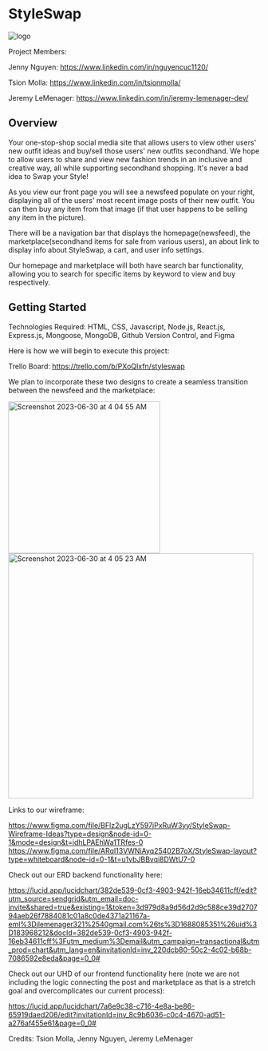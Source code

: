# StyleSwap

![logo](https://github.com/jlemenager/StyleSwap/assets/131897602/5908ce0f-8651-4204-ac64-c9bb68e865bb)

Project Members:

Jenny Nguyen: https://www.linkedin.com/in/nguyencuc1120/

Tsion Molla: https://www.linkedin.com/in/tsionmolla/

Jeremy LeMenager: https://www.linkedin.com/in/jeremy-lemenager-dev/

## Overview
Your one-stop-shop social media site that allows users to view other users' new outfit ideas and buy/sell those users' new outfits secondhand. We hope to allow users to share and view new fashion trends in an inclusive and creative way, all while supporting secondhand shopping. It's never a bad idea to Swap your Style!

As you view our front page you will see a newsfeed populate on your right, displaying all of the users' most recent image posts of their new outfit. You can then buy any item from that image (if that user happens to be selling any item in the picture).

There will be a navigation bar that displays the homepage(newsfeed), the marketplace(secondhand items for sale from various users), an about link to display info about StyleSwap, a cart, and user info settings.

Our homepage and marketplace will both have search bar functionality, allowing you to search for specific items by keyword to view and buy respectively.

## Getting Started

Technologies Required: HTML, CSS, Javascript, Node.js, React.js, Express.js, Mongoose, MongoDB, Github Version Control, and Figma

Here is how we will begin to execute this project:

Trello Board:
https://trello.com/b/PXoQIxfn/styleswap

We plan to incorporate these two designs to create a seamless transition between the newsfeed and the marketplace:

<img width="304" alt="Screenshot 2023-06-30 at 4 04 55 AM" src="https://github.com/jlemenager/StyleSwap/assets/131897602/8a7459e1-b238-4a62-862c-a5e947d544c3">
<br>
<img width="491" alt="Screenshot 2023-06-30 at 4 05 23 AM" src="https://github.com/jlemenager/StyleSwap/assets/131897602/ceb0780e-57b4-471c-8dae-2c9a24569e28">

Links to our wireframe:

https://www.figma.com/file/BFlz2ugLzY597jPxRuW3yy/StyleSwap-Wireframe-Ideas?type=design&node-id=0-1&mode=design&t=idhLPAEhWa1TRfes-0
https://www.figma.com/file/ARqI13VWNiAyq25402B7oX/StyleSwap-layout?type=whiteboard&node-id=0-1&t=u1vbJBBvqi8DWtU7-0

Check out our ERD backend functionality here: 

https://lucid.app/lucidchart/382de539-0cf3-4903-942f-16eb34611cff/edit?utm_source=sendgrid&utm_email=doc-invite&shared=true&existing=1&token=3d979d8a9d56d2d9c588ce39d270794aeb26f7884081c01a8c0de4371a21167a-eml%3Djlemenager321%2540gmail.com%26ts%3D1688085351%26uid%3D183968212&docId=382de539-0cf3-4903-942f-16eb34611cff%3Futm_medium%3Demail&utm_campaign=transactional&utm_prod=chart&utm_lang=en&invitationId=inv_220dcb80-50c2-4c02-b68b-7086592e8eda&page=0_0#

Check out our UHD of our frontend functionality here (note we are not including the logic connecting the post and marketplace as that is a stretch goal and overcomplicates our current process):

https://lucid.app/lucidchart/7a6e9c38-c716-4e8a-be86-65919daed206/edit?invitationId=inv_8c9b6036-c0c4-4670-ad51-a276af455e61&page=0_0#

Credits: Tsion Molla, Jenny Nguyen, Jeremy LeMenager
